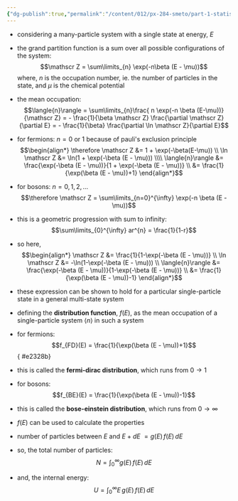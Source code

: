 ```yaml
---
{"dg-publish":true,"permalink":"/content/012/px-284-smeto/part-1-statistical-mechanics/l-exchange-symmetry/px-284-l3-distribution-functions/","noteIcon":"1","created":"2025-01-27T10:34:01.282+00:00","updated":"2025-02-17T13:01:59.909+00:00"}
---
```


- considering a many-particle system with a single state at energy, $E$
- the grand partition function is a sum over all possible configurations of the system:
$$\mathscr Z = \sum\limits_{n} \exp(-n\beta (E - \mu))$$
	where, $n$ is the occupation number, ie. the number of particles in the state, and ${} \mu$ is the chemical potential

- the mean occupation:
$$\langle{n}\rangle = \sum\limits_{n}\frac{ n \exp(-n \beta (E-\mu))}{\mathscr Z} = - \frac{1}{\beta \mathscr Z} \frac{\partial \mathscr Z}{\partial E} = - \frac{1}{\beta} \frac{\partial \ln \mathscr Z}{\partial E}$$

- for fermions: $n = 0$ or $1$ because of pauli's exclusion principle
$$\begin{align*}
\therefore \mathscr Z &= 1 + \exp(-\beta(E-\mu)) \\
\ln \mathscr  Z &= \ln(1 + \exp(-\beta (E - \mu))) \\\\
\langle{n}\rangle &= \frac{\exp(-\beta (E - \mu))}{1 + \exp(-\beta (E - \mu))} \\
&= \frac{1}{\exp(\beta (E - \mu))+1}
\end{align*}$$ 

- for bosons: $n = 0, 1, 2, \dots$
$$\therefore \mathscr Z = \sum\limits_{n=0}^{\infty} \exp(-n \beta (E - \mu))$$
- this is a geometric progression with sum to infinity: 
$$\sum\limits_{0}^{\infty} ar^{n} = \frac{1}{1-r}$$
- so here,
$$\begin{align*}
\mathscr Z &= \frac{1}{1-\exp(-\beta (E - \mu))} \\
\ln \mathscr Z &= -\ln(1-\exp(-\beta (E - \mu))) \\
\langle{n}\rangle &= \frac{\exp(-\beta (E - \mu))}{1-\exp(-\beta (E - \mu))} \\
&= \frac{1}{\exp(\beta (E - \mu))-1}
\end{align*}$$
- these expression can be shown to hold for a particular single-particle state in a general multi-state system

- defining the **distribution function**, $f(E)$, as the mean occupation of a single-particle system $\langle{n}\rangle$ in such a system
- for fermions:
$$f_{FD}(E) = \frac{1}{\exp(\beta (E - \mu))+1}$$
{ #e2328b}

- this is called the **fermi-dirac distribution**, which runs from $0 \to 1$

- for bosons:
$$f_{BE}(E) = \frac{1}{\exp(\beta (E - \mu))-1}$$
- this is called the **bose-einstein distribution**, which runs from $0 \to \infty$

- $f(E)$ can be used to calculate the properties
- number of particles between $E$ and $E + dE$ $= g(E)\,f(E)\,dE$
- so, the total number of particles:
$$N = \int_{0}^{\infty} g(E)\, f(E)\, dE$$
- and, the internal energy:
$$U = \int_{0}^{\infty} E\, g(E)\, f(E)\, dE$$

